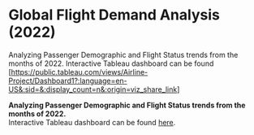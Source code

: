 # Global Flight Demand Analysis (2022)

Analyzing Passenger Demographic and Flight Status trends from the months of 2022. Interactive Tableau dashboard can be found [https://public.tableau.com/views/Airline-Project/Dashboard1?:language=en-US&:sid=&:display_count=n&:origin=viz_share_link] 


**Analyzing Passenger Demographic and Flight Status trends from the months of 2022.**  
Interactive Tableau dashboard can be found [here](link-to-your-dashboard).
